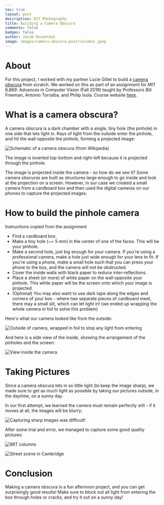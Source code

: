 ```yaml
---
toc: true
layout: post
description: DIY Photography
title: Building a Camera Obscura
comments: false
badges: false
author: Jacob Rosenthal
image: images/camera-obscura-post/columns.jpeg
---
```


# About

For this project, I worked with my partner Lucie Gillet to build a [camera obscura](https://en.wikipedia.org/wiki/Camera_obscura) from scratch. We worked on this as part of an assignment for MIT 6.869: Advances in Computer Vision (Fall 2019) taught by Professors Bill Freeman, Antonio Torralba, and Philip Isola. Course website [here](http://6.869.csail.mit.edu/fa19/).

# What is a camera obscura?

A camera obscura is a dark chamber with a single, tiny hole (the pinhole) in one side that lets light in. Rays of light from the outside enter the pinhole, and hit the wall opposite the pinhole, forming a projected image:

![](https://upload.wikimedia.org/wikipedia/commons/thumb/3/3b/Pinhole-camera.svg/2560px-Pinhole-camera.svg.png "Schematic of a camera obscura (from Wikipedia)")

The image is inverted top-bottom and right-left because it is projected through the pinhole. 

The image is projected inside the camera - so how do we see it? Some camera obscuras are built as structures large enough to go inside and look at the projection on a screen. However, in our case we created a small camera from a cardboard box and then used the digital cameras on our phones to capture the projected images. 

# How to build the pinhole camera

Instructions copied from the assignment

- Find a cardboard box.
- Make a tiny hole (~= 5 mm) in the center of one of the faces. This will be your pinhole.
- Make a second hole, just big enough for your camera. If you're using a professional camera, make a hole just wide enough for your lens to fit. If you're using a phone, make a small hole such that you can press your phone to the box, and the camera will not be obstructed. 
- Cover the inside walls with black paper to reduce inter-reflections.
- Place a sheet (or more) of white paper on the wall opposite your pinhole. This white paper will be the screen onto which your image is projected.
- (Optional) You may also want to use dark tape along the edges and corners of your box - where two separate pieces of cardboard meet, there may a small slit, which can let light in! (we ended up wrapping the whole camera in foil to solve this problem)

Here's what our camera looked like from the outside:

![](https://raw.githubusercontent.com/jtrosenthal/posts/master/images/camera-obscura-post/setup1.jpeg "Outside of camera, wrapped in foil to stop any light from entering")

And here is a side view of the inside, showing the arrangement of the pinholes and the screen:

![](https://raw.githubusercontent.com/jtrosenthal/posts/master/images/camera-obscura-post/setup2.JPG "View inside the camera")

# Taking Pictures

Since a camera obscura lets in so little light (to keep the image sharp), we made sure to get as much light as possible by taking our pictures outside, in the daytime, on a sunny day. 

In our first attempt, we learned the camera must remain perfectly still - if it moves at all, the images will be blurry:

![](https://raw.githubusercontent.com/jtrosenthal/posts/master/images/camera-obscura-post/street-blurry.jpeg "Capturing sharp images was difficult!")

After some trial and error, we managed to capture some good quality pictures:

![](https://raw.githubusercontent.com/jtrosenthal/posts/master/images/camera-obscura-post/columns.jpeg "MIT columns")

![](https://raw.githubusercontent.com/jtrosenthal/posts/master/images/camera-obscura-post/street.jpeg "Street scene in Cambridge")

# Conclusion

Making a camera obscura is a fun afternoon project, and you can get surprisingly good results! Make sure to block out all light from entering the box through holes or cracks, and try it out on a sunny day!